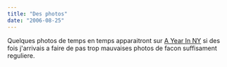 ```yaml
---
title: "Des photos"
date: "2006-08-25"
---
```


Quelques photos de temps en temps apparaitront sur [A Year In NY](http://photo.smwhr.net) si des fois j'arrivais a faire de pas trop mauvaises photos de facon suffisament reguliere.
